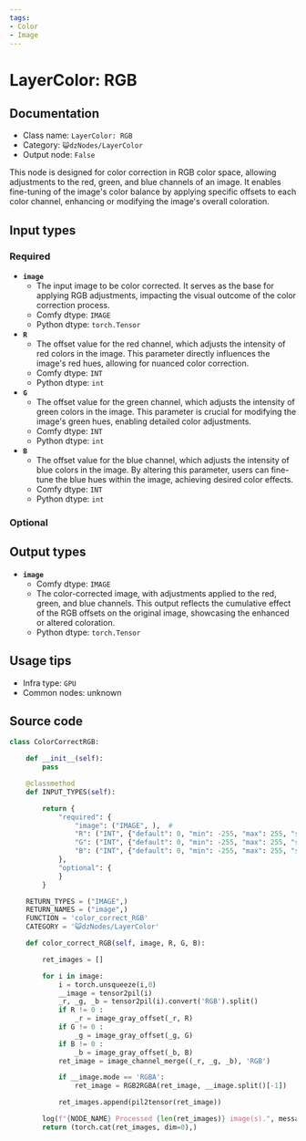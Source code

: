 ```yaml
---
tags:
- Color
- Image
---
```


# LayerColor: RGB
## Documentation
- Class name: `LayerColor: RGB`
- Category: `😺dzNodes/LayerColor`
- Output node: `False`

This node is designed for color correction in RGB color space, allowing adjustments to the red, green, and blue channels of an image. It enables fine-tuning of the image's color balance by applying specific offsets to each color channel, enhancing or modifying the image's overall coloration.
## Input types
### Required
- **`image`**
    - The input image to be color corrected. It serves as the base for applying RGB adjustments, impacting the visual outcome of the color correction process.
    - Comfy dtype: `IMAGE`
    - Python dtype: `torch.Tensor`
- **`R`**
    - The offset value for the red channel, which adjusts the intensity of red colors in the image. This parameter directly influences the image's red hues, allowing for nuanced color correction.
    - Comfy dtype: `INT`
    - Python dtype: `int`
- **`G`**
    - The offset value for the green channel, which adjusts the intensity of green colors in the image. This parameter is crucial for modifying the image's green hues, enabling detailed color adjustments.
    - Comfy dtype: `INT`
    - Python dtype: `int`
- **`B`**
    - The offset value for the blue channel, which adjusts the intensity of blue colors in the image. By altering this parameter, users can fine-tune the blue hues within the image, achieving desired color effects.
    - Comfy dtype: `INT`
    - Python dtype: `int`
### Optional
## Output types
- **`image`**
    - Comfy dtype: `IMAGE`
    - The color-corrected image, with adjustments applied to the red, green, and blue channels. This output reflects the cumulative effect of the RGB offsets on the original image, showcasing the enhanced or altered coloration.
    - Python dtype: `torch.Tensor`
## Usage tips
- Infra type: `GPU`
- Common nodes: unknown


## Source code
```python
class ColorCorrectRGB:

    def __init__(self):
        pass

    @classmethod
    def INPUT_TYPES(self):

        return {
            "required": {
                "image": ("IMAGE", ),  #
                "R": ("INT", {"default": 0, "min": -255, "max": 255, "step": 1}),
                "G": ("INT", {"default": 0, "min": -255, "max": 255, "step": 1}),
                "B": ("INT", {"default": 0, "min": -255, "max": 255, "step": 1}),
            },
            "optional": {
            }
        }

    RETURN_TYPES = ("IMAGE",)
    RETURN_NAMES = ("image",)
    FUNCTION = 'color_correct_RGB'
    CATEGORY = '😺dzNodes/LayerColor'

    def color_correct_RGB(self, image, R, G, B):

        ret_images = []

        for i in image:
            i = torch.unsqueeze(i,0)
            __image = tensor2pil(i)
            _r, _g, _b = tensor2pil(i).convert('RGB').split()
            if R != 0 :
                _r = image_gray_offset(_r, R)
            if G != 0 :
                _g = image_gray_offset(_g, G)
            if B != 0 :
                _b = image_gray_offset(_b, B)
            ret_image = image_channel_merge((_r, _g, _b), 'RGB')

            if __image.mode == 'RGBA':
                ret_image = RGB2RGBA(ret_image, __image.split()[-1])

            ret_images.append(pil2tensor(ret_image))

        log(f"{NODE_NAME} Processed {len(ret_images)} image(s).", message_type='finish')
        return (torch.cat(ret_images, dim=0),)

```
